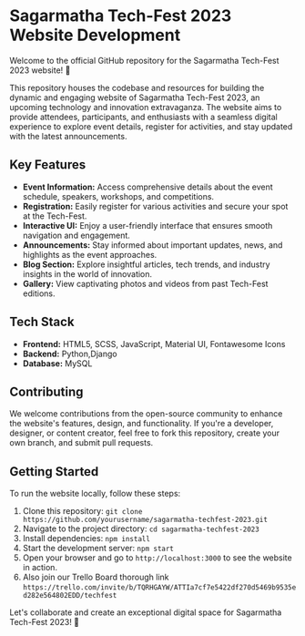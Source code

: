 # Sagarmatha Tech-Fest 2023 Website Development

Welcome to the official GitHub repository for the Sagarmatha Tech-Fest 2023 website! 🚀

This repository houses the codebase and resources for building the dynamic and engaging website of Sagarmatha Tech-Fest 2023, an upcoming technology and innovation extravaganza. The website aims to provide attendees, participants, and enthusiasts with a seamless digital experience to explore event details, register for activities, and stay updated with the latest announcements.

## Key Features
- **Event Information:** Access comprehensive details about the event schedule, speakers, workshops, and competitions.
- **Registration:** Easily register for various activities and secure your spot at the Tech-Fest.
- **Interactive UI:** Enjoy a user-friendly interface that ensures smooth navigation and engagement.
- **Announcements:** Stay informed about important updates, news, and highlights as the event approaches.
- **Blog Section:** Explore insightful articles, tech trends, and industry insights in the world of innovation.
- **Gallery:** View captivating photos and videos from past Tech-Fest editions.

## Tech Stack
- **Frontend:** HTML5, SCSS, JavaScript, Material UI, Fontawesome Icons
- **Backend:** Python,Django
- **Database:** MySQL
<!-- - **Deployment:**  -->

## Contributing
We welcome contributions from the open-source community to enhance the website's features, design, and functionality. If you're a developer, designer, or content creator, feel free to fork this repository, create your own branch, and submit pull requests.

## Getting Started
To run the website locally, follow these steps:
1. Clone this repository: `git clone https://github.com/yourusername/sagarmatha-techfest-2023.git`
2. Navigate to the project directory: `cd sagarmatha-techfest-2023`
3. Install dependencies: `npm install`
4. Start the development server: `npm start`
5. Open your browser and go to `http://localhost:3000` to see the website in action.
6. Also join our Trello Board thorough link `https://trello.com/invite/b/TQRHGAYW/ATTIa7cf7e5422df270d5469b9535ed282e564802EDD/techfest`


Let's collaborate and create an exceptional digital space for Sagarmatha Tech-Fest 2023! 🌟
